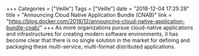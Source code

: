 +++
Categories = ["Veille"]
Tags = ["Veille"]
date = "2018-12-04 17:25:28"
title = "Announcing Cloud Native Application Bundle (CNAB)"
link = "https://blog.docker.com/2018/12/announcing-cloud-native-application-bundle-cnab/"
+++
As more organizations pursue cloud-native applications and infrastructures for creating modern software environments, it has become clear that there is no single solution in the market for defining and packaging these multi-service, multi-format distributed applications.